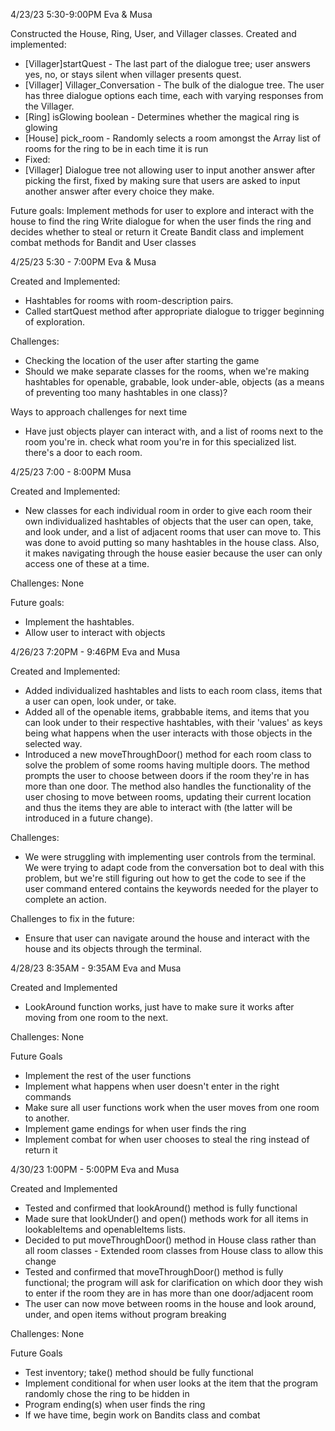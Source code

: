 4/23/23
5:30-9:00PM
Eva & Musa

Constructed the House, Ring, User, and Villager classes.
Created and implemented:
 - [Villager]startQuest - The last part of the dialogue tree; user answers yes, no, or stays silent when villager presents quest.
 - [Villager] Villager_Conversation - The bulk of the dialogue tree. The user has three dialogue options each time, each with varying responses from the Villager.
 - [Ring] isGlowing boolean - Determines whether the magical ring is glowing
 - [House] pick_room - Randomly selects a room amongst the Array list of rooms for the ring to be in each time it is run
 - Fixed:
 - [Villager] Dialogue tree not allowing user to input another answer after picking the first, fixed by making sure that users are asked to input another answer after every choice they make. 
 
 Future goals:
 Implement methods for user to explore and interact with the house to find the ring
 Write dialogue for when the user finds the ring and decides whether to steal or return it
 Create Bandit class and implement combat methods for Bandit and User classes



4/25/23
5:30 - 7:00PM
Eva & Musa

Created and Implemented: 
- Hashtables for rooms with room-description pairs.
- Called startQuest method after appropriate dialogue to trigger beginning of exploration.

Challenges: 
- Checking the location of the user after starting the game
- Should we make separate classes for the rooms, when we're making hashtables for openable, grabable, look under-able, objects (as a means of preventing too many hashtables in one class)?

Ways to approach challenges for next time 
- Have just objects player can interact with, and a list of rooms next to the room you're in. check what room you're in for this specialized list. there's a door to each room.



4/25/23
7:00 - 8:00PM
Musa

Created and Implemented:
- New classes for each individual room in order to give each room their own individualized hashtables of objects that the user can open, take, and look under, and a list of adjacent rooms that user can move to. This was done to avoid putting so many hashtables in the house class. Also, it makes navigating through the house easier because the user can only access one of these at a time.

Challenges: None

Future goals:
- Implement the hashtables.
- Allow user to interact with objects



4/26/23
7:20PM - 9:46PM
Eva and Musa

Created and Implemented:
- Added individualized hashtables and lists to each room class, items that a user can open, look under, or take.
- Added all of the openable items, grabbable items, and items that you can look under to their respective hashtables, with their 'values' as keys being what happens when the user interacts with those objects in the selected way. 
- Introduced a new moveThroughDoor() method for each room class to solve the problem of some rooms having multiple doors. The method prompts the user to choose between doors if the room they're in has more than one door. The method also handles the functionality of the user chosing to move between rooms, updating their current location and thus the items they are able to interact with (the latter will be introduced in a future change).

Challenges:
- We were struggling with implementing user controls from the terminal. We were trying to adapt code from the conversation bot to deal with this problem, but we're still figuring out how to get the code to see if the user command entered contains the keywords needed for the player to complete an action. 

Challenges to fix in the future:
- Ensure that user can navigate around the house and interact with the house and its objects through the terminal.



4/28/23
8:35AM - 9:35AM 
Eva and Musa

Created and Implemented
- LookAround function works, just have to make sure it works after moving from one room to the next.

Challenges: None

Future Goals
- Implement the rest of the user functions
- Implement what happens when user doesn't enter in the right commands
- Make sure all user functions work when the user moves from one room to another.
- Implement game endings for when user finds the ring
- Implement combat for when user chooses to steal the ring instead of return it



4/30/23
1:00PM - 5:00PM
Eva and Musa

Created and Implemented
 - Tested and confirmed that lookAround() method is fully functional
 - Made sure that lookUnder() and open() methods work for all items in lookableItems and openableItems lists.
 - Decided to put moveThroughDoor() method in House class rather than all room classes
        - Extended room classes from House class to allow this change
 - Tested and confirmed that moveThroughDoor() method is fully functional; the program will ask for clarification on which door they wish to enter if the room they are in has more than one door/adjacent room
 - The user can now move between rooms in the house and look around, under, and open items without program breaking

Challenges: None

Future Goals
 - Test inventory; take() method should be fully functional
 - Implement conditional for when user looks at the item that the program randomly chose the ring to be hidden in
 - Program ending(s) when user finds the ring
 - If we have time, begin work on Bandits class and combat